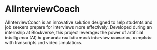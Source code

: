 # AIInterviewCoach
AIInterviewCoach is an innovative solution designed to help students and job seekers prepare for interviews more effectively. Developed during an internship at Blockverse, this project leverages the power of artificial intelligence (AI) to generate realistic mock interview scenarios, complete with transcripts and video simulations.

